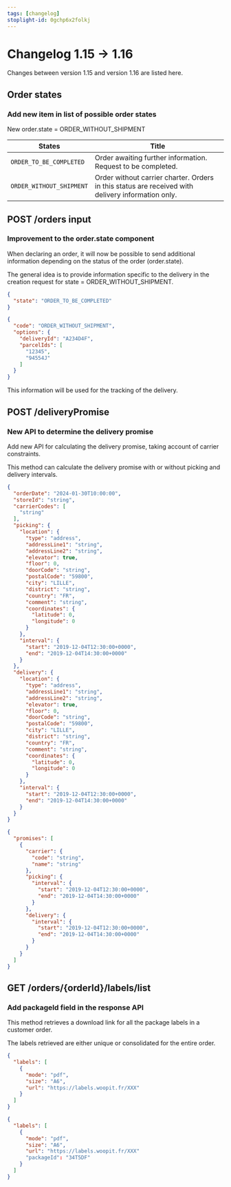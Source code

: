 ```yaml
---
tags: [changelog]
stoplight-id: 0gchp6x2folkj
---
```


# Changelog 1.15 -> 1.16

Changes between version 1.15 and version 1.16 are listed here.

## Order states

### Add new item in list of possible order states

New order.state = ORDER_WITHOUT_SHIPMENT 

| States                  | Title                                                        |
| ----------------------- | ------------------------------------------------------------ |
| `ORDER_TO_BE_COMPLETED` | Order awaiting further information. Request to be completed. |
| `ORDER_WITHOUT_SHIPMENT` | Order without carrier charter. Orders in this status are received with delivery information only.|

## POST /orders input

### Improvement to the order.state component

When declaring an order, it will now be possible to send additional information depending on the status of the order (order.state). 

The general idea is to provide information specific to the delivery in the creation request for state = ORDER_WITHOUT_SHIPMENT. 

<!--
type: tab
title: Versions up to 1.15.0
-->

```json
{
  "state": "ORDER_TO_BE_COMPLETED"
}
```
<!--
type: tab
title: From version 1.16.0
-->
```json
{
  "code": "ORDER_WITHOUT_SHIPMENT",
  "options": {
    "deliveryId": "A234D4F",
    "parcelIds": [
      "12345",
      "94554J"
    ]
  }
}
```
<!-- type: tab-end -->

This information will be used for the tracking of the delivery. 

## POST /deliveryPromise

### New API to determine the delivery promise

Add new API for calculating the delivery promise, taking account of carrier constraints.

This method can calculate the delivery promise with or without picking and delivery intervals.

<!--
type: tab
title: Request example
-->
```json
{
  "orderDate": "2024-01-30T10:00:00",
  "storeId": "string",
  "carrierCodes": [
    "string"
  ],
  "picking": {
    "location": {
      "type": "address",
      "addressLine1": "string",
      "addressLine2": "string",
      "elevator": true,
      "floor": 0,
      "doorCode": "string",
      "postalCode": "59800",
      "city": "LILLE",
      "district": "string",
      "country": "FR",
      "comment": "string",
      "coordinates": {
        "latitude": 0,
        "longitude": 0
      }
    },
    "interval": {
      "start": "2019-12-04T12:30:00+0000",
      "end": "2019-12-04T14:30:00+0000"
    }
  },
  "delivery": {
    "location": {
      "type": "address",
      "addressLine1": "string",
      "addressLine2": "string",
      "elevator": true,
      "floor": 0,
      "doorCode": "string",
      "postalCode": "59800",
      "city": "LILLE",
      "district": "string",
      "country": "FR",
      "comment": "string",
      "coordinates": {
        "latitude": 0,
        "longitude": 0
      }
    },
    "interval": {
      "start": "2019-12-04T12:30:00+0000",
      "end": "2019-12-04T14:30:00+0000"
    }
  }
}
```
<!--
type: tab
title: Response example
-->
```json
{
  "promises": [
    {
      "carrier": {
        "code": "string",
        "name": "string"
      },
      "picking": {
        "interval": {
          "start": "2019-12-04T12:30:00+0000",
          "end": "2019-12-04T14:30:00+0000"
        }
      },
      "delivery": {
        "interval": {
          "start": "2019-12-04T12:30:00+0000",
          "end": "2019-12-04T14:30:00+0000"
        }
      }
    }
  ]
}
```
<!-- type: tab-end -->

## GET /orders/{orderId}/labels/list

### Add packageId field in the response API

This method retrieves a download link for all the package labels in a customer order.

The labels retrieved are either unique or consolidated for the entire order.

<!--
type: tab
title: Versions up to 1.15.0
-->

```json
{
  "labels": [
    {
      "mode": "pdf",
      "size": "A6",
      "url": "https://labels.woopit.fr/XXX"
    }
  ]
}
```
<!--
type: tab
title: From version 1.16.0
-->
```json
{
  "labels": [
    {
      "mode": "pdf",
      "size": "A6",
      "url": "https://labels.woopit.fr/XXX"
      "packageId": "34T5DF"
    }
  ]
}
```
<!-- type: tab-end -->

